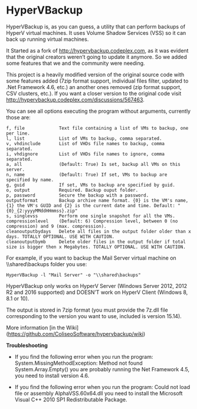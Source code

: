 # HyperVBackup

HyperVBackup is, as you can guess, a utility that can perform backups of HyperV virtual machines. It uses Volume Shadow Services (VSS) so it can back up running virtual machines. 

It Started as a fork of http://hypervbackup.codeplex.com, as it was evident that the original creators weren’t going to update it anymore. So we added some features that we and the community were needing.

This project is a heavily modified version of the original source code with some features added (7zip format support, individual files filter, updated to .Net Framework 4.6, etc.) an another ones removed (zip format support, CSV clusters, etc.). If you want a closer version to the original code visit http://hypervbackup.codeplex.com/discussions/567463. 

You can see all options executing the program without arguments, currently those are:

```
f, file             Text file containing a list of VMs to backup, one per line.
l, list             List of VMs to backup, comma separated.
v, vhdinclude       List of VHDs file names to backup, comma separated.
i, vhdignore        List of VHDs file names to ignore, comma separated.
a, all              (Default: True) Is set, backup all VMs on this server.
n, name             (Default: True) If set, VMs to backup are specified by name.
g, guid             If set, VMs to backup are specified by guid.
o, output           Required. Backup ouput folder.
p, password         Secure the backup with a password.
outputformat        Backup archive name format. {0} is the VM's name, {1} the VM's GUID and {2} is the current date and time. Default: "{0}_{2:yyyyMMddHHmmss}.zip"
s, singlevss        Perform one single snapshot for all the VMs.
compressionlevel    (Default: 6) Compression level, between 0 (no compression) and 9 (max. compression).
cleanoutputbydays   Delete all files in the output folder older than x days. TOTALLY OPTIONAL. USE WITH CAUTION.
cleanoutputbymb     Delete older files in the output folder if total size is bigger then x Megabytes. TOTALLY OPTIONAL. USE WITH CAUTION.
```

For example, if you want to backup the Mail Server virtual machine on \\\shared\backups folder you use:

```HyperVBackup -l "Mail Server" -o "\\shared\backups"```

HyperVBackup only works on HyperV Server (Windows Server 2012, 2012 R2 and 2016 supported) and DOESN’T work on HyperV Client (Windows 8, 8.1 or 10).

The output is stored in 7zip format (you must provide the 7z.dll file corresponding to the version you want to use, included is version 15.14).


More information [in the Wiki] (https://github.com/ColiseoSoftware/hypervbackup/wiki)

**Troubleshooting**

* If you find the following error when you run the program: System.MissingMethodException: Method not found System.Array.Empty() you are probably running the Net Framework 4.5, you need to install version 4.6.

* If you find the following error when you run the program: Could not load file or assembly AlphaVSS.60x64.dll you need to install the Microsoft Visual C++ 2010 SP1 Redistributable Package.




